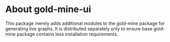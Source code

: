 # About gold-mine-ui

This package merely adds additional modules to the gold-mine package
for generating live graphs.  It is distributed separately only to
ensure base gold-mine package contains less installation requirements.
